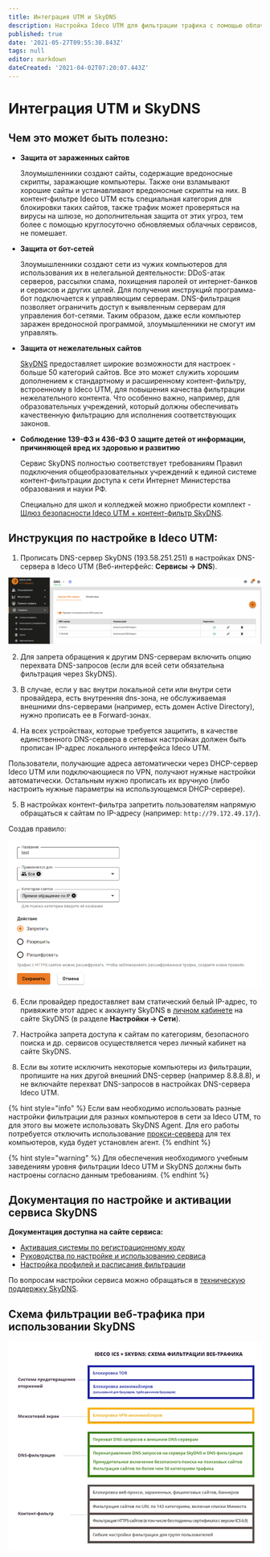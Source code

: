 ```yaml
---
title: Интеграция UTM и SkyDNS
description: Настройка Ideco UTM для фильтрации трафика с помощью облачного сервиса SkyDNS.
published: true
date: '2021-05-27T09:55:30.843Z'
tags: null
editor: markdown
dateCreated: '2021-04-02T07:20:07.443Z'
---
```


# Интеграция UTM и SkyDNS

## Чем это может быть полезно:

* **Защита от зараженных сайтов**

  Злоумышленники создают сайты, содержащие вредоносные скрипты, заражающие компьютеры. Также они взламывают хорошие сайты и устанавливают вредоносные скрипты на них. В контент‑фильтре Ideco UTM есть специальная категория для блокировки таких сайтов, также трафик может проверяться на вирусы на шлюзе, но дополнительная защита от этих угроз, тем более с помощью круглосуточно обновляемых облачных сервисов, не помешает.

* **Защита от бот-сетей**

  Злоумышленники создают сети из чужих компьютеров для использования их в нелегальной деятельности: DDoS-атак серверов, рассылки спама, похищения паролей от интернет-банков и сервисов и других целей. Для получения инструкций программа-бот подключается к управляющим серверам. DNS-фильтрация позволяет ограничить доступ к выявленным серверам для управления бот-сетями. Таким образом, даже если компьютер заражен вредоносной программой, злоумышленники не смогут им управлять.

* **Защита от нежелательных сайтов**

  [SkyDNS](https://www.skydns.ru/) предоставляет широкие возможности для настроек - больше 50 категорий сайтов. Все это может служить хорошим дополнением к стандартному и расширенному контент-фильтру, встроенному в Ideco UTM, для повышения качества фильтрации нежелательного контента. Что особенно важно, например, для образовательных учреждений, который должны обеспечивать качественную фильтрацию для исполнения соответствующих законов.

* **Соблюдение 139-ФЗ и 436-ФЗ О защите детей от информации, причиняющей вред их здоровью и развитию**

  Сервис SkyDNS полностью соответствует требованиям Правил подключения общеобразовательных учреждений к единой системе контент-фильтрации доступа к сети Интернет Министерства образования и науки РФ.

  Специально для школ и колледжей можно приобрести комплект - [Шлюз безопасности Ideco UTM + контент-фильтр SkyDNS](https://ideco.ru/products/ics/academic-edition).

## Инструкция по настройке в Ideco UTM:

1. Прописать DNS-сервер SkyDNS \(193.58.251.251\) в настройках DNS-сервера в Ideco UTM \(Веб-интерфейс: **Сервисы -&gt; DNS**\).

![](.gitbook/assets/skydns.png)

2. Для запрета обращения к другим DNS-серверам включить опцию перехвата DNS-запросов \(если для всей сети обязательна фильтрация через SkyDNS\).

3. В случае, если у вас внутри локальной сети или внутри сети провайдера, есть внутренняя dns-зона, не обслуживаемая внешними dns-серверами \(например, есть домен Active Directory\), нужно прописать ее в Forward-зонах.

4. На всех устройствах, которые требуется защитить, в качестве единственного DNS-сервера в сетевых настройках должен быть прописан IP-адрес локального интерфейса Ideco UTM.

Пользователи, получающие адреса автоматически через DHCP-сервер Ideco UTM или подключающиеся по VPN, получают нужные настройки автоматически. Остальным нужно прописать их вручную \(либо настроить нужные параметры на использующемся DHCP-сервере\).

5. В настройках контент-фильтра запретить пользователям напрямую обращаться к сайтам по IP-адресу \(например: `http://79.172.49.17/`\).

Создав правило:

![](.gitbook/assets/ip-kf.png)

6. Если провайдер предоставляет вам статический белый IP-адрес, то привяжите этот адрес к аккаунту SkyDNS в [личном кабинете](https://www.skydns.ru/auth/login/?next=/cabinet/guide/) на сайте SkyDNS \(в разделе **Настройки -&gt; Сети**\).

7. Настройка запрета доступа к сайтам по категориям, безопасного поиска и др. сервисов осуществляется через личный кабинет на сайте SkyDNS.

8. Если вы хотите исключить некоторые компьютеры из фильтрации, пропишите на них другой внешний DNS-сервер \(например 8.8.8.8\), и не включайте перехват DNS-запросов в настройках DNS-сервера Ideco UTM.

{% hint style="info" %}
Если вам необходимо использовать разные настройки фильтрации для разных компьютеров в сети за Ideco UTM, то для этого вы можете использовать SkyDNS Agent. Для его работы потребуется отключить использование [прокси-сервера](services/proxy/proxy-server.md) для тех компьютеров, куда будет установлен агент. 
{% endhint %}

{% hint style="warning" %}
Для обеспечения необходимого учебным заведениям уровня фильтрации Ideco UTM и SkyDNS должны быть настроены согласно данным требованиям.
{% endhint %}

## Документация по настройке и активации сервиса SkyDNS

**Документация доступна на сайте сервиса:**

* [Активация системы по регистрационному коду](https://www.skydns.ru/guides/activation/)
* [Руководства по настройке и использованию сервиса](https://www.skydns.ru/guide/)
* [Настройка профилей и расписания фильтрации](https://www.skydns.ru/guides/profiles/)

По вопросам настройки сервиса можно обращаться в [техническую поддержку SkyDNS](https://www.skydns.ru/feedback/).

## Схема фильтрации веб-трафика при использовании SkyDNS

![](.gitbook/assets/4982194.jpg)

